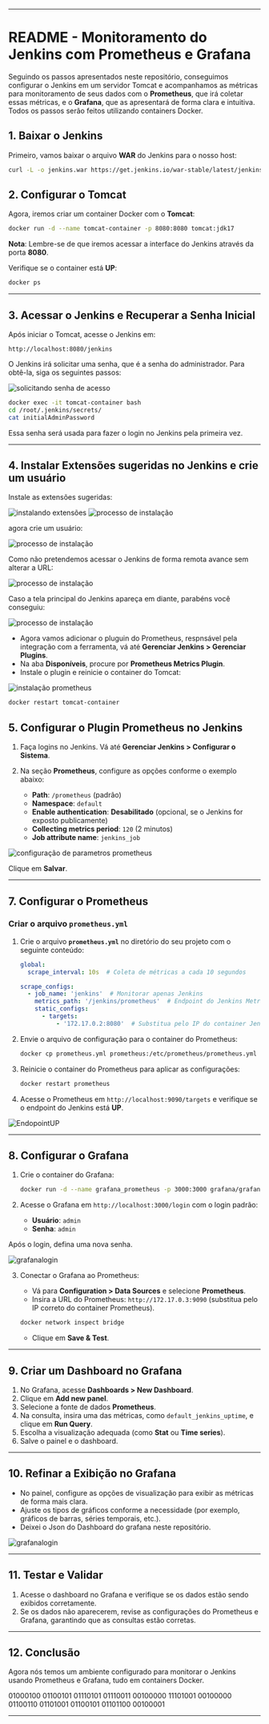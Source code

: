 

---

# README - Monitoramento do Jenkins com Prometheus e Grafana

Seguindo os passos apresentados neste repositório, conseguimos configurar o Jenkins em um servidor Tomcat e acompanhamos as métricas para monitoramento de seus dados com o **Prometheus**, que irá coletar essas métricas, e o **Grafana**, que as apresentará de forma clara e intuitiva. Todos os passos serão feitos utilizando containers Docker.

## 1. Baixar o Jenkins

Primeiro, vamos baixar o arquivo **WAR** do Jenkins para o nosso host:

```bash
curl -L -o jenkins.war https://get.jenkins.io/war-stable/latest/jenkins.war
```

## 2. Configurar o Tomcat

Agora, iremos criar um container Docker com o **Tomcat**:

```bash
docker run -d --name tomcat-container -p 8080:8080 tomcat:jdk17
```

**Nota**: Lembre-se de que iremos acessar a interface do Jenkins através da porta **8080**.

Verifique se o container está **UP**:

```bash
docker ps
```

---

## 3. Acessar o Jenkins e Recuperar a Senha Inicial

Após iniciar o Tomcat, acesse o Jenkins em:

```
http://localhost:8080/jenkins
```

O Jenkins irá solicitar uma senha, que é a senha do administrador. Para obtê-la, siga os seguintes passos:

![solicitando senha de acesso](img/login.jpeg)


```bash
docker exec -it tomcat-container bash
cd /root/.jenkins/secrets/
cat initialAdminPassword
```

Essa senha será usada para fazer o login no Jenkins pela primeira vez.

---

## 4. Instalar Extensões sugeridas no Jenkins e crie um usuário

Instale as extensões sugeridas:

![instalando extensões](img/pluguin.jpeg)
![processo de instalação](img/processo.jpeg)

agora crie um usuário:

![processo de instalação](img/user.jpeg)

Como não pretendemos acessar o Jenkins de forma remota avance sem alterar a URL:

![processo de instalação](img/url.jpeg)

Caso a tela principal do Jenkins apareça em diante, parabéns você conseguiu:

![processo de instalação](img/tela.jpeg)

- Agora vamos adicionar o pluguin do Prometheus, respnsável pela integração com a ferramenta, vá até **Gerenciar Jenkins > Gerenciar Plugins**.
- Na aba **Disponíveis**, procure por **Prometheus Metrics Plugin**.
- Instale o plugin e reinicie o container do Tomcat:

![instalação prometheus](img/instalprometheus.jpeg)

```bash
docker restart tomcat-container
```



## 5. Configurar o Plugin Prometheus no Jenkins

1. Faça logins no Jenkins. Vá até **Gerenciar Jenkins > Configurar o Sistema**.
2. Na seção **Prometheus**, configure as opções conforme o exemplo abaixo:

    - **Path**: `/prometheus` (padrão)
    - **Namespace**: `default`
    - **Enable authentication**: **Desabilitado** (opcional, se o Jenkins for exposto publicamente)
    - **Collecting metrics period**: `120` (2 minutos)
    - **Job attribute name**: `jenkins_job`

![configuração de parametros prometheus](img/confprometeus.jpeg)

Clique em **Salvar**.

---

## 7. Configurar o Prometheus

### Criar o arquivo `prometheus.yml`

1. Crie o arquivo **`prometheus.yml`** no diretório do seu projeto com o seguinte conteúdo:

    ```yaml
    global:
      scrape_interval: 10s  # Coleta de métricas a cada 10 segundos

    scrape_configs:
      - job_name: 'jenkins'  # Monitorar apenas Jenkins
        metrics_path: '/jenkins/prometheus'  # Endpoint do Jenkins Metrics Plugin
        static_configs:
          - targets:
              - '172.17.0.2:8080'  # Substitua pelo IP do container Jenkins/Tomcat
    ```

2. Envie o arquivo de configuração para o container do Prometheus:

    ```bash
    docker cp prometheus.yml prometheus:/etc/prometheus/prometheus.yml
    ```

3. Reinicie o container do Prometheus para aplicar as configurações:

    ```bash
    docker restart prometheus
    ```

4. Acesse o Prometheus em `http://localhost:9090/targets` e verifique se o endpoint do Jenkins está **UP**.

![EndopointUP](img/endup.jpeg)

---

## 8. Configurar o Grafana

1. Crie o container do Grafana:

    ```bash
    docker run -d --name grafana_prometheus -p 3000:3000 grafana/grafana:latest
    ```

2. Acesse o Grafana em `http://localhost:3000/login` com o login padrão:
   - **Usuário**: `admin`
   - **Senha**: `admin`

Após o login, defina uma nova senha.

![grafanalogin](img/graf.jpeg)

3. Conectar o Grafana ao Prometheus:
    - Vá para **Configuration > Data Sources** e selecione **Prometheus**.
    - Insira a URL do Prometheus: `http://172.17.0.3:9090` (substitua pelo IP correto do container Prometheus).
    ```bash
    docker network inspect bridge 
    ```

    - Clique em **Save & Test**.

---

## 9. Criar um Dashboard no Grafana

1. No Grafana, acesse **Dashboards > New Dashboard**.
2. Clique em **Add new panel**.
3. Selecione a fonte de dados **Prometheus**.
4. Na consulta, insira uma das métricas, como `default_jenkins_uptime`, e clique em **Run Query**.
5. Escolha a visualização adequada (como **Stat** ou **Time series**).
6. Salve o painel e o dashboard.

---

## 10. Refinar a Exibição no Grafana

- No painel, configure as opções de visualização para exibir as métricas de forma mais clara.
- Ajuste os tipos de gráficos conforme a necessidade (por exemplo, gráficos de barras, séries temporais, etc.).
- Deixei o Json do Dashboard do grafana neste repositório.

![grafanalogin](img/dashgraf.jpeg)

---

## 11. Testar e Validar

1. Acesse o dashboard no Grafana e verifique se os dados estão sendo exibidos corretamente.
2. Se os dados não aparecerem, revise as configurações do Prometheus e Grafana, garantindo que as consultas estão corretas.

---

## 12. Conclusão

Agora nós temos um ambiente configurado para monitorar o Jenkins usando Prometheus e Grafana, tudo em containers Docker. 

01000100 01100101 01110101 01110011 00100000 11101001 00100000 01100110 01101001 01100101 01101100 00100001


---

